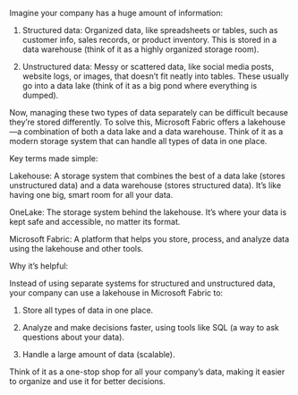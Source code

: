 
Imagine your company has a huge amount of information:

1. Structured data: Organized data, like spreadsheets or tables, such as customer info, sales records, or product inventory. This is stored in a data warehouse (think of it as a highly organized storage room).


2. Unstructured data: Messy or scattered data, like social media posts, website logs, or images, that doesn’t fit neatly into tables. These usually go into a data lake (think of it as a big pond where everything is dumped).



Now, managing these two types of data separately can be difficult because they’re stored differently. To solve this, Microsoft Fabric offers a lakehouse—a combination of both a data lake and a data warehouse. Think of it as a modern storage system that can handle all types of data in one place.

Key terms made simple:

Lakehouse: A storage system that combines the best of a data lake (stores unstructured data) and a data warehouse (stores structured data). It’s like having one big, smart room for all your data.

OneLake: The storage system behind the lakehouse. It’s where your data is kept safe and accessible, no matter its format.

Microsoft Fabric: A platform that helps you store, process, and analyze data using the lakehouse and other tools.


Why it’s helpful:

Instead of using separate systems for structured and unstructured data, your company can use a lakehouse in Microsoft Fabric to:

1. Store all types of data in one place.


2. Analyze and make decisions faster, using tools like SQL (a way to ask questions about your data).


3. Handle a large amount of data (scalable).



Think of it as a one-stop shop for all your company’s data, making it easier to organize and use it for better decisions.

